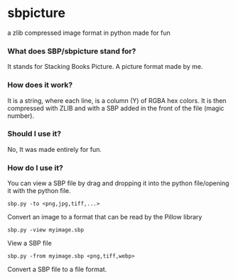 # sbpicture
a zlib compressed image format in python made for fun

### What does SBP/sbpicture stand for?
It stands for Stacking Books Picture. A picture format made by me.

### How does it work?
It is a string, where each line, is a column (Y) of RGBA hex colors. It is then compressed with ZLIB and with a SBP added in the front of the file (magic number).

### Should I use it?
No, It was made entirely for fun.

### How do I use it?

You can view a SBP file by drag and dropping it into the python file/opening it with the python file.

```sbp.py -to <png,jpg,tiff,...>```

Convert an image to a format that can be read by the Pillow library

```sbp.py -view myimage.sbp```

View a SBP file

```sbp.py -from myimage.sbp <png,tiff,webp>```

Convert a SBP file to a file format.

